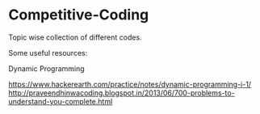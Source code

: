 # Competitive-Coding

Topic wise collection of different codes.

Some useful resources:

Dynamic Programming

https://www.hackerearth.com/practice/notes/dynamic-programming-i-1/
http://praveendhinwacoding.blogspot.in/2013/06/700-problems-to-understand-you-complete.html
